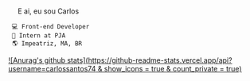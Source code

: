 <img src="https://media.giphy.com/media/hvRJCLFzcasrR4ia7z/giphy.gif" width="15px"> E ai, eu sou Carlos


	 💻 Front-end Developer
	 🚀 Intern at PJA
	 🌎 Impeatriz, MA, BR



[![Anurag's github stats](https://github-readme-stats.vercel.app/api?username=carlossantos74 & show_icons = true & count_private = true)](https://github.com/anuraghazra/github-readme-stats)



<!-- **carlossantos74/carlossantos74** is a ✨ _special_ ✨ repository because its `README.md` (this file) appears on your GitHub profile. -->
